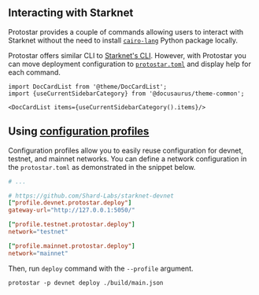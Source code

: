 ## Interacting with Starknet

Protostar provides a couple of commands allowing users to interact with Starknet without the need to
install [`cairo-lang`](https://pypi.org/project/cairo-lang/) Python package locally.

Protostar offers similar CLI to [Starknet's CLI](https://docs.starknet.io/docs/CLI/commands). 
However, with Protostar you can move deployment configuration to [`protostar.toml`](/docs/tutorials/project-initialization#protostartoml) and display help for each command.

```mdx-code-block
import DocCardList from '@theme/DocCardList';
import {useCurrentSidebarCategory} from '@docusaurus/theme-common';

<DocCardList items={useCurrentSidebarCategory().items}/>
```

## Using [configuration profiles](../03-project-initialization.md#configuration-profiles)
Configuration profiles allow you to easily reuse configuration for devnet, testnet, and mainnet networks. You can define a network configuration in the `protostar.toml` as demonstrated in the snippet below.

```toml title=protostar.toml
# ...

# https://github.com/Shard-Labs/starknet-devnet
["profile.devnet.protostar.deploy"]
gateway-url="http://127.0.0.1:5050/"

["profile.testnet.protostar.deploy"]
network="testnet"

["profile.mainnet.protostar.deploy"]
network="mainnet"
```

Then, run `deploy` command with the `--profile` argument.
```text
protostar -p devnet deploy ./build/main.json
```
